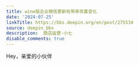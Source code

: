 ```yaml
---
title: wine版企业微信更新啦带来惊喜变化
date: '2024-07-25'
linkTitle: https://bbs.deepin.org/en/post/275534
source: deepin_bbs
description:  商店运营-小七 
disable_comments: true
---
```

Hey，亲爱的小伙伴
